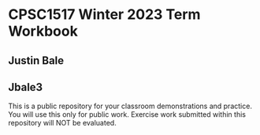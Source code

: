 # CPSC1517 Winter 2023 Term Workbook

## Justin Bale

## Jbale3

This is a public repository for your classroom demonstrations and practice. You will use this only for public work. Exercise work submitted within this repository will NOT be evaluated.
